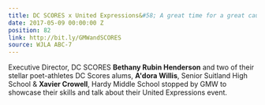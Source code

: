 ```yaml
---
title: DC SCORES x United Expressions&#58; A great time for a great cause
date: 2017-05-09 00:00:00 Z
position: 82
link: http://bit.ly/GMWandSCORES
source: WJLA ABC-7
---
```


Executive Director, DC SCORES **Bethany Rubin Henderson** and two of their stellar poet-athletes DC Scores alums, **A'dora Willis**, Senior Suitland High School & **Xavier Crowell**, Hardy Middle School stopped by GMW to showcase their skills and talk about their United Expressions event.